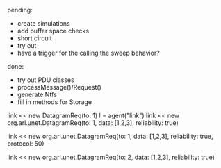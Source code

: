pending:
* create simulations
* add buffer space checks
* short circuit
* try out 
* have a trigger for the calling the sweep behavior?

done:
* try out PDU classes
* processMessage()/Request()
* generate Ntfs
* fill in methods for Storage


link << new DatagramReq(to: 1)
l = agent("link")
link << new org.arl.unet.DatagramReq(to: 1, data: [1,2,3], reliability: true)

link << new org.arl.unet.DatagramReq(to: 1, data: [1,2,3], reliability: true, protocol: 50)


link << new org.arl.unet.DatagramReq(to: 2, data: [1,2,3], reliability: true)